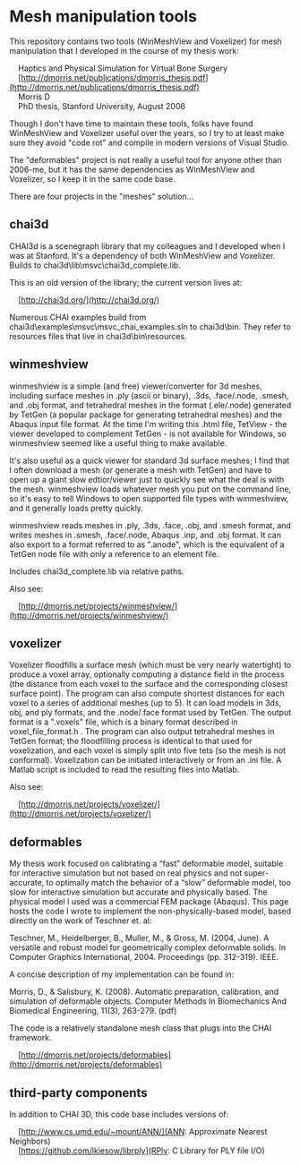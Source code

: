 # Mesh manipulation tools

This repository contains two tools (WinMeshView and Voxelizer) for mesh manipulation that I developed in the course of my thesis work:

&nbsp;&nbsp;&nbsp;&nbsp;Haptics and Physical Simulation for Virtual Bone Surgery  
&nbsp;&nbsp;&nbsp;&nbsp;[http://dmorris.net/publications/dmorris_thesis.pdf](http://dmorris.net/publications/dmorris_thesis.pdf)  
&nbsp;&nbsp;&nbsp;&nbsp;Morris D  
&nbsp;&nbsp;&nbsp;&nbsp;PhD thesis, Stanford University, August 2006</div>

Though I don't have time to maintain these tools, folks have found WinMeshView and Voxelizer useful over the years, so I try to at least make sure they avoid "code rot" and compile in modern versions of Visual Studio.

The "deformables" project is not really a useful tool for anyone other than 2006-me, but it has the same dependencies as WinMeshView and Voxelizer, so I keep it in the same code base.

There are four projects in the "meshes" solution...


## chai3d

CHAI3d is a scenegraph library that my colleagues and I developed when I was at Stanford.  It's a dependency of both WinMeshView and Voxelizer.  Builds to chai3d\lib\msvc\chai3d_complete.lib.  

This is an old version of the library; the current version lives at:

&nbsp;&nbsp;&nbsp;&nbsp;[http://chai3d.org/](http://chai3d.org/)

Numerous CHAI examples build from chai3d\examples\msvc\msvc_chai_examples.sln to chai3d\bin.  They refer to resources files that live in chai3d\bin\resources.


## winmeshview

winmeshview is a simple (and free) viewer/converter for 3d meshes, including surface meshes in .ply (ascii or binary), .3ds, .face/.node, .smesh, and .obj format, and tetrahedral meshes in the format (.ele/.node) generated by TetGen (a popular package for generating tetrahedral meshes) and the Abaqus input file format. At the time I'm writing this .html file, TetView - the viewer developed to complement TetGen - is not available for Windows, so winmeshview seemed like a useful thing to make available.

It's also useful as a quick viewer for standard 3d surface meshes; I find that I often download a mesh (or generate a mesh with TetGen) and have to open up a giant slow edtior/viewer just to quickly see what the deal is with the mesh. winmeshview loads whatever mesh you put on the command line, so it's easy to tell Windows to open supported file types with winmeshview, and it generally loads pretty quickly.

winmeshview reads meshes in .ply, .3ds, .face, .obj, and .smesh format, and writes meshes in .smesh, .face/.node, Abaqus .inp, and .obj format. It can also export to a format referred to as ".anode", which is the equivalent of a TetGen node file with only a reference to an element file.

Includes chai3d_complete.lib via relative paths.

Also see:

&nbsp;&nbsp;&nbsp;&nbsp;[http://dmorris.net/projects/winmeshview/](http://dmorris.net/projects/winmeshview/)


## voxelizer

Voxelizer floodfills a surface mesh (which must be very nearly watertight) to produce a voxel array, optionally computing a distance field in the process (the distance from each voxel to the surface and the corresponding closest surface point). The program can also compute shortest distances for each voxel to a series of additional meshes (up to 5). It can load models in 3ds, obj, and ply formats, and the .node/.face format used by TetGen. The output format is a ".voxels" file, which is a binary format described in voxel_file_format.h . The program can also output tetrahedral meshes in TetGen format; the floodfilling process is identical to that used for voxelization, and each voxel is simply split into five tets (so the mesh is not conformal). Voxelization can be initiated interactively or from an .ini file. A Matlab script is included to read the resulting files into Matlab.

Also see:

&nbsp;&nbsp;&nbsp;&nbsp;[http://dmorris.net/projects/voxelizer/](http://dmorris.net/projects/voxelizer/)


## deformables

My thesis work focused on calibrating a “fast” deformable model, suitable for interactive simulation but not based on real physics and not super-accurate, to optimally match the behavior of a “slow” deformable model, too slow for interactive simulation but accurate and physically based. The physical model I used was a commercial FEM package (Abaqus). This page hosts the code I wrote to implement the non-physically-based model, based directly on the work of Teschner et. al:

Teschner, M., Heidelberger, B., Muller, M., & Gross, M. (2004, June). A versatile and robust model for geometrically complex deformable solids. In Computer Graphics International, 2004. Proceedings (pp. 312-319). IEEE.

A concise description of my implementation can be found in:

Morris, D., & Salisbury, K. (2008). Automatic preparation, calibration, and simulation of deformable objects. Computer Methods In Biomechanics And Biomedical Engineering, 11(3), 263-279. (pdf)

The code is a relatively standalone mesh class that plugs into the CHAI framework.

&nbsp;&nbsp;&nbsp;&nbsp;[http://dmorris.net/projects/deformables](http://dmorris.net/projects/deformables)


## third-party components

In addition to CHAI 3D, this code base includes versions of:

&nbsp;&nbsp;&nbsp;&nbsp;[http://www.cs.umd.edu/~mount/ANN/](ANN: Approximate Nearest Neighbors)  
&nbsp;&nbsp;&nbsp;&nbsp;[https://github.com/lkiesow/librply](RPly: C Library for PLY file I/O)
